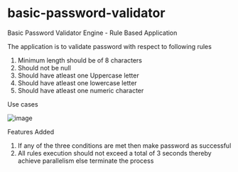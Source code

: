 # basic-password-validator
 Basic Password Validator Engine - Rule Based Application

The application is to validate password with respect to following rules
  1. Minimum length should be of 8 characters
  2. Should not be null
  3. Should have atleast one Uppercase letter
  4. Should have atleast one lowercase letter
  5. Should have atleast one numeric character
  
  
Use cases

![image](https://user-images.githubusercontent.com/119150409/204125303-c1b2754c-da95-4375-8316-94cf65aa1843.png)

Features Added
1. If any of the three conditions are met then make password as successful
2. All rules execution should not exceed a total of 3 seconds thereby achieve parallelism else terminate the process
